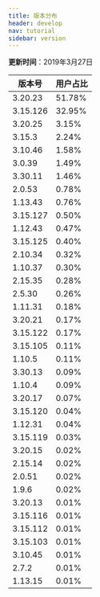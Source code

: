 ```yaml
---
title: 版本分布
header: develop
nav: tutorial
sidebar: version
---
```

**更新时间**：2019年3月27日

|版本号|用户占比|
|---|---|
|3.20.23|51.78%|
|3.15.126|32.95%|
|3.20.25|3.15%|
|3.15.3|2.24%|
|3.10.46|1.58%|
|3.0.39|1.49%|
|3.30.11|1.46%|
|2.0.53|0.78%|
|1.13.43|0.76%|
|3.15.127|0.50%|
|1.12.43|0.47%|
|3.15.125|0.40%|
|2.10.34|0.32%|
|1.10.37|0.30%|
|2.15.35|0.28%|
|2.5.30|0.26%|
|1.11.31|0.18%|
|3.20.21|0.17%|
|3.15.122|0.17%|
|3.15.105|0.11%|
|1.10.5|0.11%|
|3.30.13|0.09%|
|1.10.4|0.09%|
|3.20.17|0.07%|
|3.15.120|0.04%|
|1.12.31|0.04%|
|3.15.119|0.03%|
|3.20.15|0.02%|
|2.15.14|0.02%|
|2.0.51|0.02%|
|1.9.6|0.02%|
|3.20.13|0.01%|
|3.15.116|0.01%|
|3.15.112|0.01%|
|3.15.103|0.01%|
|3.10.45|0.01%|
|2.7.2|0.01%|
|1.13.15|0.01%|
